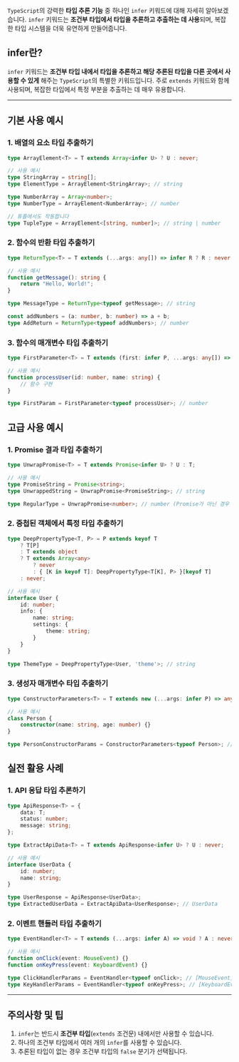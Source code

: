 `TypeScript`의 강력한 **타입 추론 기능** 중 하나인 `infer` 키워드에 대해 자세히 알아보겠습니다. `infer` 키워드는 **조건부 타입에서 타입을 추론하고 추출하는 데 사용**되며, 복잡한 타입 시스템을 더욱 유연하게 만들어줍니다.

## infer란?

`infer` 키워드는 **조건부 타입 내에서 타입을 추론하고 해당 추론된 타입을 다른 곳에서 사용할 수 있게** 해주는 `TypeScript`의 특별한 키워드입니다. 주로 `extends` 키워드와 함께 사용되며, 복잡한 타입에서 특정 부분을 추출하는 데 매우 유용합니다.

---
## 기본 사용 예시

### 1. 배열의 요소 타입 추출하기

```typescript
type ArrayElement<T> = T extends Array<infer U> ? U : never;

// 사용 예시
type StringArray = string[];
type ElementType = ArrayElement<StringArray>; // string

type NumberArray = Array<number>;
type NumberType = ArrayElement<NumberArray>; // number

// 튜플에서도 작동합니다
type TupleType = ArrayElement<[string, number]>; // string | number
```

### 2. 함수의 반환 타입 추출하기

```typescript
type ReturnType<T> = T extends (...args: any[]) => infer R ? R : never;

// 사용 예시
function getMessage(): string {
    return "Hello, World!";
}

type MessageType = ReturnType<typeof getMessage>; // string

const addNumbers = (a: number, b: number) => a + b;
type AddReturn = ReturnType<typeof addNumbers>; // number
```

### 3. 함수의 매개변수 타입 추출하기

```typescript
type FirstParameter<T> = T extends (first: infer P, ...args: any[]) => any ? P : never;

// 사용 예시
function processUser(id: number, name: string) {
    // 함수 구현
}

type FirstParam = FirstParameter<typeof processUser>; // number
```

## 고급 사용 예시

### 1. Promise 결과 타입 추출하기

```typescript
type UnwrapPromise<T> = T extends Promise<infer U> ? U : T;

// 사용 예시
type PromiseString = Promise<string>;
type UnwrappedString = UnwrapPromise<PromiseString>; // string

type RegularType = UnwrapPromise<number>; // number (Promise가 아닌 경우 원래 타입 반환)
```

### 2. 중첩된 객체에서 특정 타입 추출하기

```typescript
type DeepPropertyType<T, P> = P extends keyof T
    ? T[P]
    : T extends object
    ? T extends Array<any>
        ? never
        : { [K in keyof T]: DeepPropertyType<T[K], P> }[keyof T]
    : never;

// 사용 예시
interface User {
    id: number;
    info: {
        name: string;
        settings: {
            theme: string;
        }
    }
}

type ThemeType = DeepPropertyType<User, 'theme'>; // string
```

### 3. 생성자 매개변수 타입 추출하기

```typescript
type ConstructorParameters<T> = T extends new (...args: infer P) => any ? P : never;

// 사용 예시
class Person {
    constructor(name: string, age: number) {}
}

type PersonConstructorParams = ConstructorParameters<typeof Person>; // [string, number]
```

## 실전 활용 사례

### 1. API 응답 타입 추론하기

```typescript
type ApiResponse<T> = {
    data: T;
    status: number;
    message: string;
};

type ExtractApiData<T> = T extends ApiResponse<infer U> ? U : never;

// 사용 예시
interface UserData {
    id: number;
    name: string;
}

type UserResponse = ApiResponse<UserData>;
type ExtractedUserData = ExtractApiData<UserResponse>; // UserData
```

### 2. 이벤트 핸들러 타입 추출하기

```typescript
type EventHandler<T> = T extends (...args: infer A) => void ? A : never;

// 사용 예시
function onClick(event: MouseEvent) {}
function onKeyPress(event: KeyboardEvent) {}

type ClickHandlerParams = EventHandler<typeof onClick>; // [MouseEvent]
type KeyHandlerParams = EventHandler<typeof onKeyPress>; // [KeyboardEvent]
```

---
## 주의사항 및 팁

1. `infer`는 반드시 **조건부 타입**(`extends` 조건문) 내에서만 사용할 수 있습니다.
2. 하나의 조건부 타입에서 여러 개의 `infer`를 사용할 수 있습니다.
3. 추론된 타입이 없는 경우 조건부 타입의 `false` 분기가 선택됩니다.

